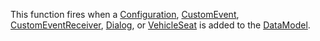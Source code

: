 This function fires when a [Configuration](https://developer.roblox.com/en-us/api-reference/class/Configuration), [CustomEvent](https://developer.roblox.com/en-us/api-reference/class/CustomEvent), [CustomEventReceiver](https://developer.roblox.com/en-us/api-reference/class/CustomEventReceiver), [Dialog](https://developer.roblox.com/en-us/api-reference/class/Dialog), or [VehicleSeat](https://developer.roblox.com/en-us/api-reference/class/VehicleSeat) is added to the [DataModel](https://developer.roblox.com/en-us/api-reference/class/DataModel).